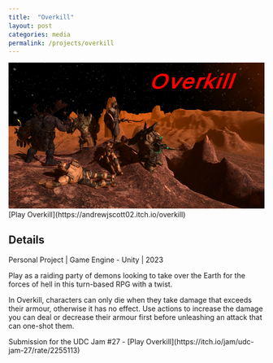 ```yaml
---
title:  "Overkill"
layout: post
categories: media
permalink: /projects/overkill
---
```


<img src="https://raw.githubusercontent.com/andrewscott02/andrewscott02.github.io/master/_posts/Images/OverkillSplashImage.png">
[Play Overkill](https://andrewjscott02.itch.io/overkill)

## Details

Personal Project | Game Engine - Unity | 2023

<p>
  Play as a raiding party of demons looking to take over the Earth for the forces of hell in this turn-based RPG with a twist.
</p>

<p>
  In Overkill, characters can only die when they take damage that exceeds their armour, otherwise it has no effect. Use actions to increase the damage you can deal or decrease their armour first before unleashing an attack that can one-shot them.
</p>

<p>
  Submission for the UDC Jam #27 - [Play Overkill](https://itch.io/jam/udc-jam-27/rate/2255113)
</p>
